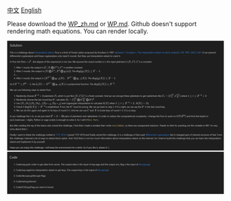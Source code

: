 [中文](./README_zh.md) [English](./README.md)

Please download the [WP_zh.md](WP_zh.md) or [WP.md](WP.md). Github doesn't support rendering math equations. You can render locally. 

![avatar](./pic/sol.jpg)
![avatar](./pic/code.jpg)
